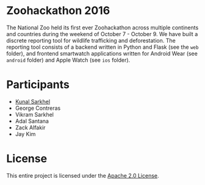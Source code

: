 # Zoohackathon 2016The National Zoo held its first ever Zoohackathon across multiple continents and countries during the weekend of October 7 - October 9. We have built a discrete reporting tool for wildlife trafficking and deforestation. The reporting tool consists of a backend written in Python and Flask (see the `web` folder), and frontend smartwatch applications written for Android Wear (see `android` folder) and Apple Watch (see `ios` folder).# Participants* [Kunal Sarkhel](https://github.com/techwizrd)* George Contreras* Vikram Sarkhel* Adal Santana* Zack Alfakir* Jay Kim# LicenseThis entire project is licensed under the [Apache 2.0 License](https://www.apache.org/licenses/LICENSE-2.0).